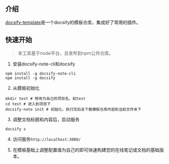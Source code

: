 ## 介绍
[docsify-template](https://github.com/mg0324/docsify-template.git)是一个docsify的模板仓库，集成好了常用的插件。

## 快速开始
> 本工具基于node平台，且发布到npm公共仓库。
1. 安装docsify-note-cli和docsify
``` shell
npm install -g docsify-note-cli
npm install -g docsify
```
2. 从模板初始化
``` shell
mkdir test # 修改为自己的项目名，如test
cd test # 进入到项目下
docsify-note init # 初始化，执行完后会下载模板仓库内容到当前文件夹下
```
3. 调整文档标题和内容后，启动服务
``` shell
docsify s
```
4. 访问服务`http://localhost:3000/`

5. 在模板基础上调整配置值为自己的即可快速构建您的在线笔记或文档的基础版本。

